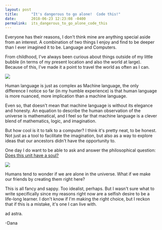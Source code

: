 ```yaml
---
layout: post
title:      "It's dangerous to go alone!  Code this!"
date:       2018-06-23 12:23:08 -0400
permalink:  its_dangerous_to_go_alone_code_this
---
```



Everyone has their reasons, I don't think mine are anything special aside from an interest.  A combination of two things I enjoy and find to be deeper than I ever imagined it to be. Language and Computers.

From childhood, I've always been curious about things outside of my little bubble (in terms of my present location and also the world at large).  Because of this, I've made it a point to travel the world as often as I can.

![](http://i6.photobucket.com/albums/y231/CelesRebel/Japan%202011/CIMG0905.jpg)

Human language is just as complex as Machine language, the only difference I notice so far (in my humble experience) is that human language is more nuanced, more implication than a machine language.  

Even so, that doesn't mean that machine language is without its elegance and honesty.  An equation to describe the human observation of the universe is mathematical, and I feel so far that machine language is a clever blend of mathematics, logic, and imagination.

But how cool is it to talk to a computer?  I think it's pretty neat, to be honest.  Not just as a tool to facilitate the imagination, but also as a way to explore ideas that our ancestors didn't have the opportunity to.

One day I do want to be able to ask and answer the philosophical question: [Does this unit have a soul?](https://andphilosophy.com/2015/06/02/mass-effect-personal-identity-and-genocide/)

![](https://philosophyandpopculture.files.wordpress.com/2015/06/mass-effect.jpg?w=700&h=438)



Humans tend to wonder if we are alone in the universe.  What if we make our friends by creating them right here?

This is all fancy and sappy.  Too idealist, perhaps.  But I wasn't sure what to write specifically since my reasons right now are a selfish desire to be a life-long learner.  I don't know if I'm making the right choice, but I reckon that if this is a mistake, it's one I can live with.

ad astra.

-Dana


